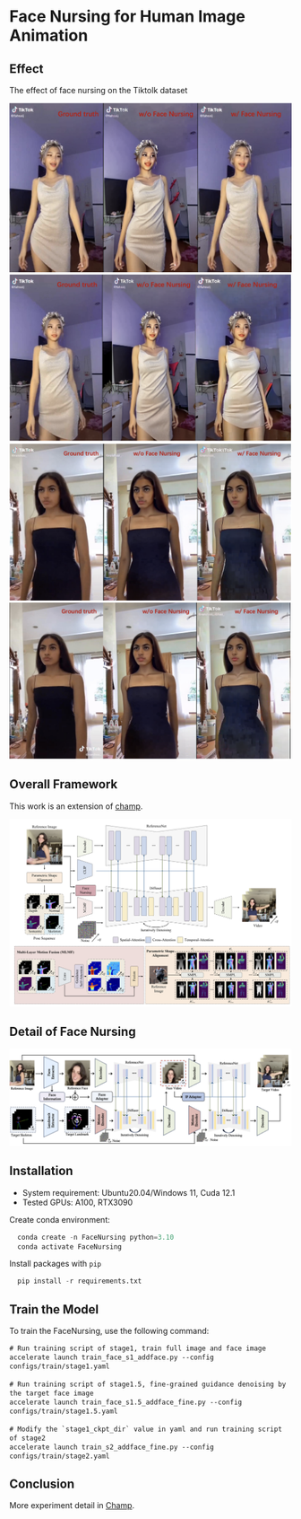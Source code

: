# Face Nursing for Human Image Animation 

## Effect

The effect of face nursing on the Tiktolk dataset

![effect1](assets/comp1.png)
![effect2](assets/comp2.png)
![effect3](assets/comp3.png)
![effect4](assets/comp4.png)

## Overall Framework

This work is an extension of [champ](https://github.com/fudan-generative-vision/champ). 

![Framework](assets/OverallFramework.png)
## Detail of Face Nursing

![Framework](assets/FaceNursing.png)
## Installation

- System requirement: Ubuntu20.04/Windows 11, Cuda 12.1
- Tested GPUs: A100, RTX3090

Create conda environment:

```py
  conda create -n FaceNursing python=3.10
  conda activate FaceNursing
```

Install packages with `pip`

```py
  pip install -r requirements.txt
```

## Train the Model

To train the FaceNursing, use the following command:

```
# Run training script of stage1, train full image and face image
accelerate launch train_face_s1_addface.py --config configs/train/stage1.yaml

# Run training script of stage1.5, fine-grained guidance denoising by the target face image
accelerate launch train_face_s1.5_addface_fine.py --config configs/train/stage1.5.yaml

# Modify the `stage1_ckpt_dir` value in yaml and run training script of stage2
accelerate launch train_s2_addface_fine.py --config configs/train/stage2.yaml
```

## Conclusion

More experiment detail in [Champ](https://github.com/fudan-generative-vision/champ?tab=readme-ov-file#preparen-your-guidance-motions).
